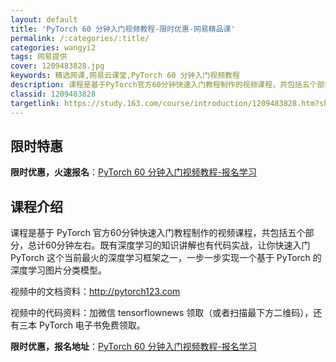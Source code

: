 ```yaml
---
layout: default
title: 'PyTorch 60 分钟入门视频教程-限时优惠-网易精品课'
permalink: /:categories/:title/
categories: wangyi2
tags: 网易提供
cover: 1209483828.jpg
keywords: 精选网课,网易云课堂,PyTorch 60 分钟入门视频教程
description: 课程是基于PyTorch官方60分钟快速入门教程制作的视频课程，共包括五个部分，总计60分钟左右。既有深度学习的知识讲解
classid: 1209483828
targetlink: https://study.163.com/course/introduction/1209483828.htm?share=1&shareId=1025206652&utm_campaign=share&utm_medium=iphoneShare&utm_source=&utm_u=1025206652
---
```


## 限时特惠

**限时优惠，火速报名**：[PyTorch 60 分钟入门视频教程-报名学习](https://study.163.com/course/introduction/1209483828.htm?share=1&shareId=1025206652&utm_campaign=share&utm_medium=iphoneShare&utm_source=&utm_u=1025206652)

## 课程介绍

课程是基于 PyTorch 官方60分钟快速入门教程制作的视频课程，共包括五个部分，总计60分钟左右。既有深度学习的知识讲解也有代码实战，让你快速入门 PyTorch 这个当前最火的深度学习框架之一，一步一步实现一个基于 PyTorch 的深度学习图片分类模型。

视频中的文档资料：http://pytorch123.com

视频中的代码资料：加微信 tensorflownews 领取（或者扫描最下方二维码），还有三本 PyTorch 电子书免费领取。

**限时优惠，报名地址**：[PyTorch 60 分钟入门视频教程-报名学习](https://study.163.com/course/introduction/1209483828.htm?share=1&shareId=1025206652&utm_campaign=share&utm_medium=iphoneShare&utm_source=&utm_u=1025206652)

